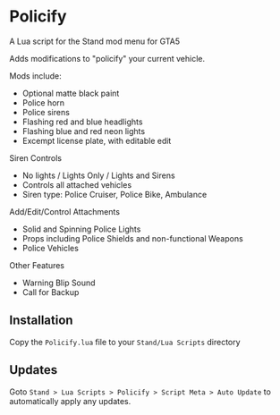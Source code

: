 # Policify
A Lua script for the Stand mod menu for GTA5

Adds modifications to "policify" your current vehicle.

Mods include:
* Optional matte black paint
* Police horn
* Police sirens
* Flashing red and blue headlights
* Flashing blue and red neon lights
* Excempt license plate, with editable edit

Siren Controls
* No lights / Lights Only / Lights and Sirens
* Controls all attached vehicles
* Siren type: Police Cruiser, Police Bike, Ambulance

Add/Edit/Control Attachments
* Solid and Spinning Police Lights
* Props including Police Shields and non-functional Weapons
* Police Vehicles

Other Features
* Warning Blip Sound
* Call for Backup

## Installation

Copy the `Policify.lua` file to your `Stand/Lua Scripts` directory

## Updates

Goto `Stand > Lua Scripts > Policify > Script Meta > Auto Update` to automatically apply any updates.

